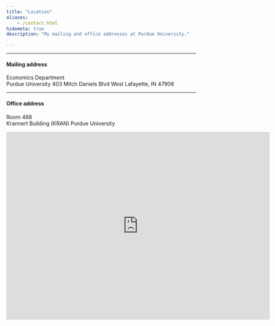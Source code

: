 ```yaml
---
title: "Location"
aliases:
    - /contact.html
hidemeta: true
description: "My mailing and office addresses at Purdue University."

---
```


---

#### Mailing address

Economics Department  
Purdue University 
403 Mitch Daniels Blvd
West Lafayette, IN 47906

---

#### Office address

Room 488  
Krannert Building (KRAN)
Purdue University

<iframe src="https://www.google.com/maps/place/Mitchell+E.+Daniels,+Jr.+School+of+Business/@40.4237417,-86.9134922,17z/data=!3m2!4b1!5s0x8812e2afb37624fb:0x6fa59bf6bd799911!4m6!3m5!1s0x8812e2ae4a0041ff:0x8ceff64db547f045!8m2!3d40.4237376!4d-86.9109173!16zL20vMDRwNWxy?entry=ttu&g_ep=EgoyMDI0MTAwNS4yIKXMDSoASAFQAw%3D%3D" width="700" height="500" style="border:0;" allowfullscreen="" loading="lazy"></iframe>


